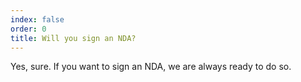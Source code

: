 ```yaml
---
index: false
order: 0
title: Will you sign an NDA?
---
```

Yes, sure. If you want to sign an NDA, we are always ready to do so.